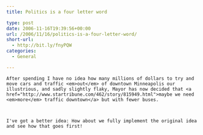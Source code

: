 ```yaml
---
title: Politics is a four letter word

type: post
date: 2006-11-16T19:39:56+00:00
url: /2006/11/16/politics-is-a-four-letter-word/
short-url:
  - http://bit.ly/fnyPQW
categories:
  - General

---
```

<div class='microid-mailto+http:sha1:f3414b8001130994197dcf521888b40d29fbca6a'>
  
    After spending I have no idea how many millions of dollars to try and move cars and traffic <em>out</em> of downtown Minneapolis our illustrious, and sadly slightly flaky, Mayor has now decided that <a href="http://www.startribune.com/462/story/815949.html">maybe we need <em>more</em> traffic downtown</a> but with fewer buses.
  
  
  
    I've got a better idea: How about we fully implement the original idea and see how that goes first!
  

